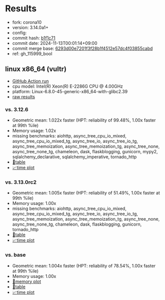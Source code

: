 # Results

- fork: corona10
- version: 3.14.0a1+
- config: 
- commit hash: [b1f1c71](https://github.com/corona10/cpython/commit/b1f1c71)
- commit date: 2024-11-13T00:01:14+09:00
- commit merge base: [6293d00e7201f3f28b1f4512e57dc4f03855cabd](https://github.com/corona10/cpython/commit/6293d00e7201f3f28b1f4512e57dc4f03855cabd)
- ref: gh_115999_bool

## linux x86_64 (vultr)

- [GitHub Action run](https://github.com/facebookexperimental/free-threading-benchmarking/actions/runs/11803760194)
- cpu model: Intel(R) Xeon(R) E-2286G CPU @ 4.00GHz
- platform: Linux-6.8.0-45-generic-x86_64-with-glibc2.39
- [raw results](bm-20241113-vultr-x86_64-corona10-gh_115999_bool-3.14.0a1%2B-b1f1c71.json)

### vs. 3.12.6

- Geometric mean: 1.022x faster (HPT: reliability of 99.48%, 1.00x faster at 99th %ile)
- Memory usage: 1.02x
- missing benchmarks: aiohttp, async_tree_cpu_io_mixed, async_tree_cpu_io_mixed_tg, async_tree_io, async_tree_io_tg, async_tree_memoization, async_tree_memoization_tg, async_tree_none, async_tree_none_tg, chameleon, dask, flaskblogging, gunicorn, mypy2, sqlalchemy_declarative, sqlalchemy_imperative, tornado_http
- [📄table](bm-20241113-vultr-x86_64-corona10-gh_115999_bool-3.14.0a1%2B-b1f1c71-vs-3.12.6.md)
- [📈time plot](bm-20241113-vultr-x86_64-corona10-gh_115999_bool-3.14.0a1%2B-b1f1c71-vs-3.12.6.svg)

### vs. 3.13.0rc2

- Geometric mean: 1.005x faster (HPT: reliability of 51.49%, 1.00x faster at 99th %ile)
- Memory usage: 1.00x
- missing benchmarks: aiohttp, async_tree_cpu_io_mixed, async_tree_cpu_io_mixed_tg, async_tree_io, async_tree_io_tg, async_tree_memoization, async_tree_memoization_tg, async_tree_none, async_tree_none_tg, chameleon, dask, flaskblogging, gunicorn, tornado_http
- [📄table](bm-20241113-vultr-x86_64-corona10-gh_115999_bool-3.14.0a1%2B-b1f1c71-vs-3.13.0rc2.md)
- [📈time plot](bm-20241113-vultr-x86_64-corona10-gh_115999_bool-3.14.0a1%2B-b1f1c71-vs-3.13.0rc2.svg)

### vs. base

- Geometric mean: 1.004x faster (HPT: reliability of 78.54%, 1.00x faster at 99th %ile)
- Memory usage: 1.00x
- [🧠memory plot](bm-20241113-vultr-x86_64-corona10-gh_115999_bool-3.14.0a1%2B-b1f1c71-vs-base-mem.svg)
- [📄table](bm-20241113-vultr-x86_64-corona10-gh_115999_bool-3.14.0a1%2B-b1f1c71-vs-base.md)
- [📈time plot](bm-20241113-vultr-x86_64-corona10-gh_115999_bool-3.14.0a1%2B-b1f1c71-vs-base.svg)

